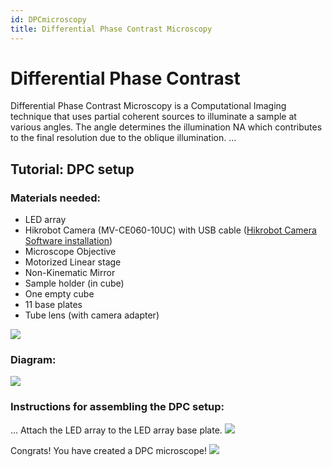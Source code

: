 ```yaml
---
id: DPCmicroscopy
title: Differential Phase Contrast Microscopy
---
```


# Differential Phase Contrast

Differential Phase Contrast Microscopy is a Computational Imaging technique that uses partial coherent sources to illuminate a sample at various angles. The angle determines the illumination NA which contributes to the final resolution due to the oblique illumination.
...

## Tutorial: DPC setup

### Materials needed:

- LED array
- Hikrobot Camera (MV-CE060-10UC) with USB cable ([Hikrobot Camera Software installation](Camera_Software_tutorial.md))
- Microscope Objective
- Motorized Linear stage
- Non-Kinematic Mirror
- Sample holder (in cube)
- One empty cube
- 11 base plates
- Tube lens (with camera adapter)

![](../IMAGES/DPC_setup.png)

### Diagram:

![](../IMAGES/DPC_diagram.png)

### Instructions for assembling the DPC setup:

...
Attach the LED array to the LED array base plate.
![](../IMAGES/LED_base.png)


Congrats! You have created a DPC microscope!
![](../IMAGES/DPC_final_setup.png)
